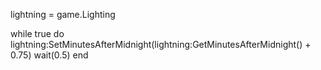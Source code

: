 lightning = game.Lighting

while true do
	lightning:SetMinutesAfterMidnight(lightning:GetMinutesAfterMidnight() + 0.75)
	wait(0.5)
end
